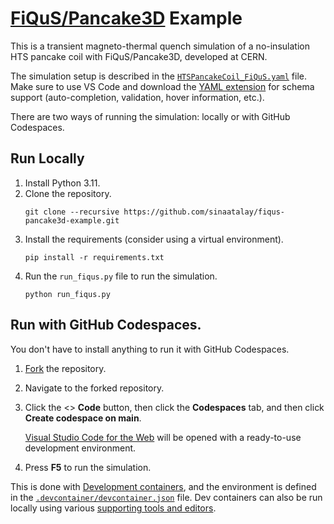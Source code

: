 # [FiQuS/Pancake3D](https://doi.org/10.1088/1361-6668/ad3f83) Example

This is a transient magneto-thermal quench simulation of a no-insulation HTS pancake coil with FiQuS/Pancake3D, developed at CERN.

The simulation setup is described in the [`HTSPancakeCoil_FiQuS.yaml`](https://github.com/sinaatalay/fiqus-pancake3d-example/blob/main/HTSPancakeCoil_FiQuS.yaml) file. Make sure to use VS Code and download the [YAML extension](https://marketplace.visualstudio.com/items?itemName=redhat.vscode-yaml) for schema support (auto-completion, validation, hover information, etc.).

There are two ways of running the simulation: locally or with GitHub Codespaces.

## Run Locally

1. Install Python 3.11.
2. Clone the repository.
    ```
    git clone --recursive https://github.com/sinaatalay/fiqus-pancake3d-example.git
    ```
3. Install the requirements (consider using a virtual environment).
    ```
    pip install -r requirements.txt
    ```
4. Run the `run_fiqus.py` file to run the simulation.
    ```
    python run_fiqus.py
    ```

## Run with GitHub Codespaces.

You don't have to install anything to run it with GitHub Codespaces.

1.  [Fork](https://github.com/sinaatalay/fiqus-pancake3d-example/fork) the repository.
2.  Navigate to the forked repository.
3.  Click the <> **Code** button, then click the **Codespaces** tab, and then click **Create codespace on main**.

    [Visual Studio Code for the Web](https://code.visualstudio.com/docs/editor/vscode-web) will be opened with a ready-to-use development environment.

4.  Press **F5** to run the simulation.

This is done with [Development containers](https://containers.dev/), and the environment is defined in the [`.devcontainer/devcontainer.json`](https://github.com/sinaatalay/fiqus-pancake3d-example/blob/main/.devcontainer/devcontainer.json) file. Dev containers can also be run locally using various [supporting tools and editors](https://containers.dev/supporting).
